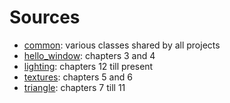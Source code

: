 # Sources

* [common](common/): various classes shared by all projects
* [hello_window](hello_window/): chapters 3 and 4
* [lighting](lighting/): chapters 12 till present
* [textures](textures/): chapters 5 and 6
* [triangle](triangle/): chapters 7 till 11
